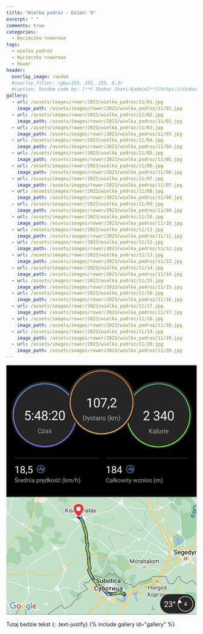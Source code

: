 ```yaml
---
title: "Wielka podróz - Dzień: 9"
excerpt: " "
comments: true
categories:
  - Wycieczka rowerowa
tags:
  - wielka podróż
  - Wycieczka rowerowa
  - Rower
header:
  overlay_image: random
  #overlay_filter: rgba(255, 255, 255, 0.3)
  #caption: Random code by: [**© Shahar Shani-Kadmiel**](https://shaharkadmiel.github.io)"
gallery:
  - url: /assets/images/rower/2023/wielka_podroz/11/01.jpg
    image_path: /assets/images/rower/2023/wielka_podroz/11/01.jpg
  - url: /assets/images/rower/2023/wielka_podroz/11/02.jpg
    image_path: /assets/images/rower/2023/wielka_podroz/11/02.jpg
  - url: /assets/images/rower/2023/wielka_podroz/11/03.jpg
    image_path: /assets/images/rower/2023/wielka_podroz/11/03.jpg
  - url: /assets/images/rower/2023/wielka_podroz/11/04.jpg
    image_path: /assets/images/rower/2023/wielka_podroz/11/04.jpg
  - url: /assets/images/rower/2023/wielka_podroz/11/05.jpg
    image_path: /assets/images/rower/2023/wielka_podroz/11/05.jpg
  - url: /assets/images/rower/2023/wielka_podroz/11/06.jpg
    image_path: /assets/images/rower/2023/wielka_podroz/11/06.jpg
  - url: /assets/images/rower/2023/wielka_podroz/11/07.jpg
    image_path: /assets/images/rower/2023/wielka_podroz/11/07.jpg
  - url: /assets/images/rower/2023/wielka_podroz/11/08.jpg
    image_path: /assets/images/rower/2023/wielka_podroz/11/08.jpg
  - url: /assets/images/rower/2023/wielka_podroz/11/09.jpg
    image_path: /assets/images/rower/2023/wielka_podroz/11/09.jpg
  - url: /assets/images/rower/2023/wielka_podroz/11/10.jpg
    image_path: /assets/images/rower/2023/wielka_podroz/11/10.jpg
  - url: /assets/images/rower/2023/wielka_podroz/11/11.jpg
    image_path: /assets/images/rower/2023/wielka_podroz/11/11.jpg
  - url: /assets/images/rower/2023/wielka_podroz/11/12.jpg
    image_path: /assets/images/rower/2023/wielka_podroz/11/12.jpg
  - url: /assets/images/rower/2023/wielka_podroz/11/13.jpg
    image_path: /assets/images/rower/2023/wielka_podroz/11/13.jpg
  - url: /assets/images/rower/2023/wielka_podroz/11/14.jpg
    image_path: /assets/images/rower/2023/wielka_podroz/11/14.jpg
  - url: /assets/images/rower/2023/wielka_podroz/11/15.jpg
    image_path: /assets/images/rower/2023/wielka_podroz/11/15.jpg
  - url: /assets/images/rower/2023/wielka_podroz/11/16.jpg
    image_path: /assets/images/rower/2023/wielka_podroz/11/16.jpg
  - url: /assets/images/rower/2023/wielka_podroz/11/17.jpg
    image_path: /assets/images/rower/2023/wielka_podroz/11/17.jpg
  - url: /assets/images/rower/2023/wielka_podroz/11/18.jpg
    image_path: /assets/images/rower/2023/wielka_podroz/11/18.jpg
  - url: /assets/images/rower/2023/wielka_podroz/11/19.jpg
    image_path: /assets/images/rower/2023/wielka_podroz/11/19.jpg
  - url: /assets/images/rower/2023/wielka_podroz/11/20.jpg
    image_path: /assets/images/rower/2023/wielka_podroz/11/20.jpg
---
```

![mapka](/assets/images/rower/2023/wielka_podroz/11/mapka.png)

Tutaj bedzie tekst
{: .text-justify}
{% include gallery id="gallery" %}
